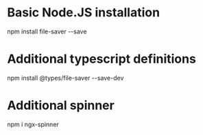 # Basic Node.JS installation 
npm install file-saver --save

# Additional typescript definitions 
npm install @types/file-saver --save-dev

# Additional spinner
npm i ngx-spinner
